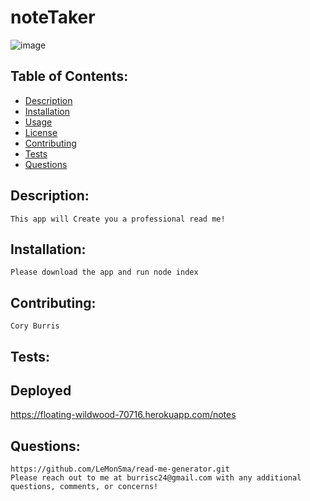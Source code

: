 # noteTaker

![image](https://user-images.githubusercontent.com/95662908/174878183-5ce52f94-9c69-43eb-a844-c28c39d03b37.png)

## Table of Contents:
- [Description](#Description)
- [Installation](#Installation)
- [Usage](#Usage)
- [License](#License)
- [Contributing](#Contributing)
- [Tests](#tests)
- [Questions](#Questions)
    
## Description: 
    This app will Create you a professional read me!
## Installation: 
    Please download the app and run node index
## Contributing: 
    Cory Burris
## Tests: 
    
## Deployed
https://floating-wildwood-70716.herokuapp.com/notes
## Questions: 
    https://github.com/LeMonSma/read-me-generator.git
    Please reach out to me at burrisc24@gmail.com with any additional questions, comments, or concerns!